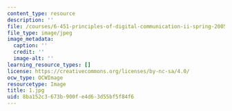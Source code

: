 ```yaml
---
content_type: resource
description: ''
file: /courses/6-451-principles-of-digital-communication-ii-spring-2005/8ba152c3673b900fe4d63d55bf5f84f6_1.jpg
file_type: image/jpeg
image_metadata:
  caption: ''
  credit: ''
  image-alt: ''
learning_resource_types: []
license: https://creativecommons.org/licenses/by-nc-sa/4.0/
ocw_type: OCWImage
resourcetype: Image
title: 1.jpg
uid: 8ba152c3-673b-900f-e4d6-3d55bf5f84f6
---
```

